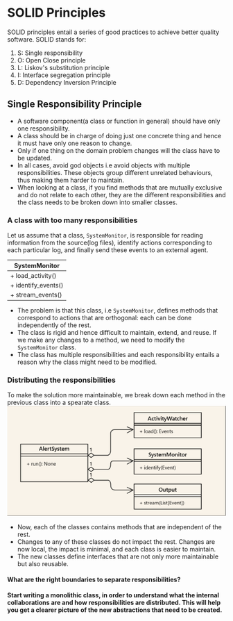 # SOLID Principles
SOLID principles entail a series of good practices to achieve better quality software. SOLID stands for:  
1. S: Single responsibility  
2. O: Open Close principle  
3. L: Liskov's substitution principle  
4. I: Interface segregation principle  
5. D: Dependency Inversion Principle  

## Single Responsibility Principle
- A software component(a class or function in general) should have only one responsibility.
- A class should be in charge of doing just one concrete thing and hence it must have only one reason to change.
- Only if one thing on the domain problem changes will the class have to be updated.
- In all cases, avoid god objects i.e avoid objects with multiple responsibilities. These objects group different unrelated behaviours, thus making them harder to maintain.
- When looking at a class, if you find methods that are mutually exclusive and do not relate to each other, they are the different responsibilities and the class needs to be broken down into smaller classes.

### A class with too many responsibilities
Let us assume that a class, `SystemMonitor`, is responsible for reading information from the source(log files), identify actions corresponding to each particular log, and finally send these events to an external agent.  


| SystemMonitor      |
|--------------------|
| + load_activity()   |
| + identify_events() |
| + stream_events()   |


- The problem is that this class, i.e `SystemMonitor`, defines methods that correspond to actions that are orthogonal: each can be done independently of the rest.  
- The class is rigid and hence difficult to maintain, extend, and reuse. If we make any changes to a method, we need to modify the `SystemMonitor` class.
- The class has multiple responsibilities and each responsibility entails a reason why the class might need to be modified.

### Distributing the responsibilities
To make the solution more maintainable, we break down each method in the previous class into a spearate class.
![Distributing responsibilities throught classes](./images/class-breakdown.png)

- Now, each of the classes contains methods that are independent of the rest.
- Changes to any of these classes do not impact the rest. Changes are now local, the impact is minimal, and each class is easier to maintain.
- The new classes define interfaces that are not only more maintainable but also reusable.  

#### What are the right boundaries to separate responsibilities?

**Start writing a monolithic class, in order to understand what the internal collaborations are and how responsibilities are distributed. This will help you get a clearer picture of the new abstractions that need to be created.**













